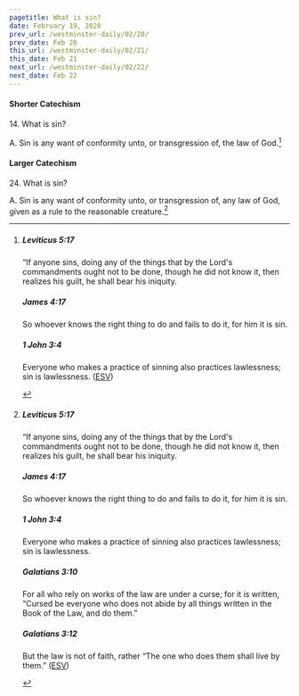 ```yaml
---
pagetitle: What is sin?
date: February 19, 2020
prev_url: /westminster-daily/02/20/
prev_date: Feb 20
this_url: /westminster-daily/02/21/
this_date: Feb 21
next_url: /westminster-daily/02/22/
next_date: Feb 22
---
```


#### Shorter Catechism

14\. What is sin?

A. Sin is any want of conformity unto, or transgression of, the law of God.[^fnref:wsc1]


[^fnref:wsc1]: <div class="esv"><h5>Leviticus 5:17</h5> <div class="esv-text"><p id="p03005017.01-1">&#8220;If anyone sins, doing any of the things that by the <span class="small-caps">Lord</span>'s commandments ought not to be done, though he did not know it, then realizes his guilt, he shall bear his iniquity.</p> </div><h5>James 4:17</h5> <div class="esv-text"><p id="p59004017.01-2">So whoever knows the right thing to do and fails to do it, for him it is sin.</p> </div><h5>1 John 3:4</h5> <div class="esv-text"><p id="p62003004.01-3">Everyone who makes a practice of sinning also practices lawlessness; sin is lawlessness.  (<a href="http://www.esv.org" class="copyright">ESV</a>)</p> </div> </div>


#### Larger Catechism

24\. What is sin?

A. Sin is any want of conformity unto, or transgression of, any law of God, given as a rule to the reasonable creature.[^fnref:wlc1]


[^fnref:wlc1]: <div class="esv"><h5>Leviticus 5:17</h5> <div class="esv-text"><p id="p03005017.01-1">&#8220;If anyone sins, doing any of the things that by the <span class="small-caps">Lord</span>'s commandments ought not to be done, though he did not know it, then realizes his guilt, he shall bear his iniquity.</p> </div><h5>James 4:17</h5> <div class="esv-text"><p id="p59004017.01-2">So whoever knows the right thing to do and fails to do it, for him it is sin.</p> </div><h5>1 John 3:4</h5> <div class="esv-text"><p id="p62003004.01-3">Everyone who makes a practice of sinning also practices lawlessness; sin is lawlessness.</p> </div><h5>Galatians 3:10</h5> <div class="esv-text"> <p id="p48003010.07-4">For all who rely on works of the law are under a curse; for it is written, &#8220;Cursed be everyone who does not abide by all things written in the Book of the Law, and do them.&#8221;</p> </div><h5>Galatians 3:12</h5> <div class="esv-text"><p id="p48003012.01-5">But the law is not of faith, rather &#8220;The one who does them shall live by them.&#8221;  (<a href="http://www.esv.org" class="copyright">ESV</a>)</p> </div> </div>

